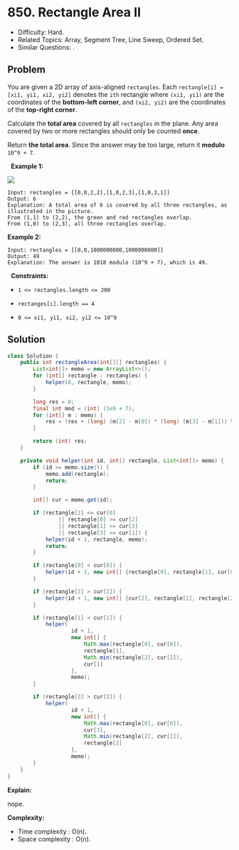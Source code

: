 # 850. Rectangle Area II

- Difficulty: Hard.
- Related Topics: Array, Segment Tree, Line Sweep, Ordered Set.
- Similar Questions: .

## Problem

You are given a 2D array of axis-aligned ```rectangles```. Each ```rectangle[i] = [xi1, yi1, xi2, yi2]``` denotes the ```ith``` rectangle where ```(xi1, yi1)``` are the coordinates of the **bottom-left corner**, and ```(xi2, yi2)``` are the coordinates of the **top-right corner**.

Calculate the **total area** covered by all ```rectangles``` in the plane. Any area covered by two or more rectangles should only be counted **once**.

Return **the **total area****. Since the answer may be too large, return it **modulo** ```10^9 + 7```.

 
**Example 1:**

![](https://s3-lc-upload.s3.amazonaws.com/uploads/2018/06/06/rectangle_area_ii_pic.png)

```
Input: rectangles = [[0,0,2,2],[1,0,2,3],[1,0,3,1]]
Output: 6
Explanation: A total area of 6 is covered by all three rectangles, as illustrated in the picture.
From (1,1) to (2,2), the green and red rectangles overlap.
From (1,0) to (2,3), all three rectangles overlap.
```

**Example 2:**

```
Input: rectangles = [[0,0,1000000000,1000000000]]
Output: 49
Explanation: The answer is 1018 modulo (10^9 + 7), which is 49.
```

 
**Constraints:**


	
- ```1 <= rectangles.length <= 200```
	
- ```rectanges[i].length == 4```
	
- ```0 <= xi1, yi1, xi2, yi2 <= 10^9```



## Solution

```java
class Solution {
    public int rectangleArea(int[][] rectangles) {
        List<int[]> memo = new ArrayList<>();
        for (int[] rectangle : rectangles) {
            helper(0, rectangle, memo);
        }

        long res = 0;
        final int mod = (int) (1e9 + 7);
        for (int[] m : memo) {
            res = (res + (long) (m[2] - m[0]) * (long) (m[3] - m[1])) % mod;
        }

        return (int) res;
    }

    private void helper(int id, int[] rectangle, List<int[]> memo) {
        if (id >= memo.size()) {
            memo.add(rectangle);
            return;
        }

        int[] cur = memo.get(id);

        if (rectangle[2] <= cur[0]
                || rectangle[0] >= cur[2]
                || rectangle[1] >= cur[3]
                || rectangle[3] <= cur[1]) {
            helper(id + 1, rectangle, memo);
            return;
        }

        if (rectangle[0] < cur[0]) {
            helper(id + 1, new int[] {rectangle[0], rectangle[1], cur[0], rectangle[3]}, memo);
        }

        if (rectangle[2] > cur[2]) {
            helper(id + 1, new int[] {cur[2], rectangle[1], rectangle[2], rectangle[3]}, memo);
        }

        if (rectangle[1] < cur[1]) {
            helper(
                    id + 1,
                    new int[] {
                        Math.max(rectangle[0], cur[0]),
                        rectangle[1],
                        Math.min(rectangle[2], cur[2]),
                        cur[1]
                    },
                    memo);
        }

        if (rectangle[3] > cur[3]) {
            helper(
                    id + 1,
                    new int[] {
                        Math.max(rectangle[0], cur[0]),
                        cur[3],
                        Math.min(rectangle[2], cur[2]),
                        rectangle[3]
                    },
                    memo);
        }
    }
}
```

**Explain:**

nope.

**Complexity:**

* Time complexity : O(n).
* Space complexity : O(n).
